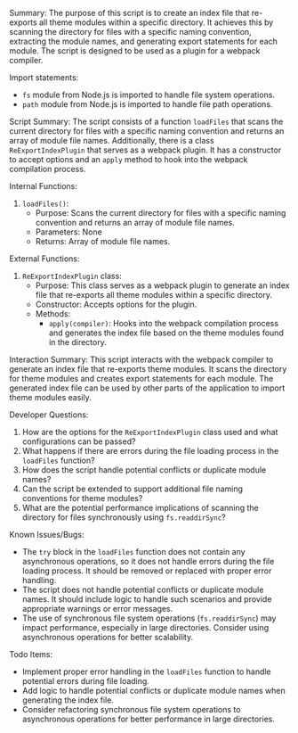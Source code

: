 Summary:
The purpose of this script is to create an index file that re-exports all theme modules within a specific directory. It achieves this by scanning the directory for files with a specific naming convention, extracting the module names, and generating export statements for each module. The script is designed to be used as a plugin for a webpack compiler.

Import statements:
- `fs` module from Node.js is imported to handle file system operations.
- `path` module from Node.js is imported to handle file path operations.

Script Summary:
The script consists of a function `loadFiles` that scans the current directory for files with a specific naming convention and returns an array of module file names. Additionally, there is a class `ReExportIndexPlugin` that serves as a webpack plugin. It has a constructor to accept options and an `apply` method to hook into the webpack compilation process.

Internal Functions:
1. `loadFiles()`: 
   - Purpose: Scans the current directory for files with a specific naming convention and returns an array of module file names.
   - Parameters: None
   - Returns: Array of module file names.

External Functions:
1. `ReExportIndexPlugin` class:
   - Purpose: This class serves as a webpack plugin to generate an index file that re-exports all theme modules within a specific directory.
   - Constructor: Accepts options for the plugin.
   - Methods:
     - `apply(compiler)`: Hooks into the webpack compilation process and generates the index file based on the theme modules found in the directory.

Interaction Summary:
This script interacts with the webpack compiler to generate an index file that re-exports theme modules. It scans the directory for theme modules and creates export statements for each module. The generated index file can be used by other parts of the application to import theme modules easily.

Developer Questions:
1. How are the options for the `ReExportIndexPlugin` class used and what configurations can be passed?
2. What happens if there are errors during the file loading process in the `loadFiles` function?
3. How does the script handle potential conflicts or duplicate module names?
4. Can the script be extended to support additional file naming conventions for theme modules?
5. What are the potential performance implications of scanning the directory for files synchronously using `fs.readdirSync`?

Known Issues/Bugs:
- The `try` block in the `loadFiles` function does not contain any asynchronous operations, so it does not handle errors during the file loading process. It should be removed or replaced with proper error handling.
- The script does not handle potential conflicts or duplicate module names. It should include logic to handle such scenarios and provide appropriate warnings or error messages.
- The use of synchronous file system operations (`fs.readdirSync`) may impact performance, especially in large directories. Consider using asynchronous operations for better scalability.

Todo Items:
- Implement proper error handling in the `loadFiles` function to handle potential errors during file loading.
- Add logic to handle potential conflicts or duplicate module names when generating the index file.
- Consider refactoring synchronous file system operations to asynchronous operations for better performance in large directories.